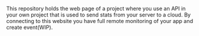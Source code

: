 This repository holds the web page of a project where you use an API in your own project that is used to send stats from your server to a cloud. By connecting to this website you have full remote monitoring of your app and create event(WIP).
